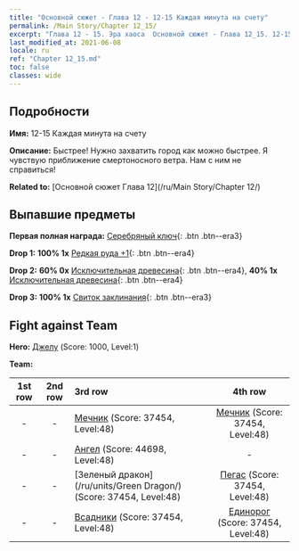 ```yaml
---
title: "Основной сюжет - Глава 12 - 12-15 Каждая минута на счету"
permalink: /Main Story/Chapter 12_15/
excerpt: "Глава 12 - 15. Эра хаоса  Основной сюжет - Глава 12_15. 12-15 Каждая минута на счету"
last_modified_at: 2021-06-08
locale: ru
ref: "Chapter 12_15.md"
toc: false
classes: wide
---
```


## Подробности

 **Имя:** 12-15 Каждая минута на счету

 **Описание:** Быстрее! Нужно захватить город как можно быстрее. Я чувствую приближение смертоносного ветра. Нам с ним не справиться!

 **Related to:** [Основной сюжет Глава 12](/ru/Main Story/Chapter 12/)

## Выпавшие предметы

 **Первая полная награда:** [Серебряный ключ](/ItemsRU/con_693/){: .btn .btn--era3}

 **Drop 1:** **100% 1x** [Редкая руда +1](/ItemsRU/mat_40/){: .btn .btn--era4}

 **Drop 2:** **60% 0x** [Исключительная древесина](/ItemsRU/mat_34/){: .btn .btn--era4}, **40% 1x** [Исключительная древесина](/ItemsRU/mat_34/){: .btn .btn--era4}

 **Drop 3:** **100% 1x** [Свиток заклинания](/ItemsRU/con_694/){: .btn .btn--era3}


## Fight against Team
 **Hero:** [Джелу](/ru/heroes/Gelu/) (Score: 1000, Level:1)

 **Team:**


  | 1st row | 2nd row | 3rd row | 4th row |
  |:----:|:----:|:----|:----:|
  | - | - | [Мечник](/ru/units/Swordsman/) (Score: 37454, Level:48)  | [Мечник](/ru/units/Swordsman/) (Score: 37454, Level:48)  |
  | - | - | [Ангел](/ru/units/Angel/) (Score: 44698, Level:48)  | - |
  | - | - | [Зеленый дракон](/ru/units/Green Dragon/) (Score: 37454, Level:48)  | [Пегас](/ru/units/Pegasus/) (Score: 37454, Level:48)  |
  | - | - | [Всадники](/ru/units/Cavalier/) (Score: 37454, Level:48)  | [Единорог](/ru/units/Unicorn/) (Score: 37454, Level:48)  |


